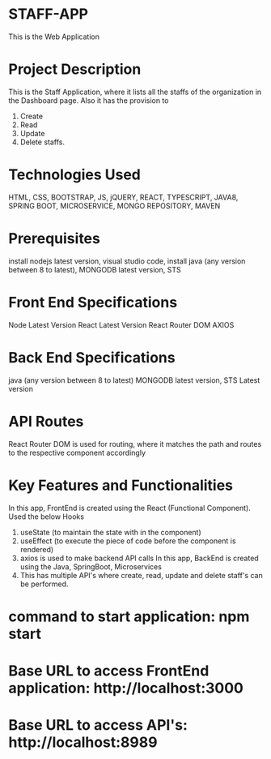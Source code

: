 # STAFF-APP
This is the Web Application

# Project Description
This is the Staff Application, where it lists all the staffs of the organization in the Dashboard page.
Also it has the provision to 
1. Create
2. Read
3. Update
4. Delete staffs.

# Technologies Used
HTML, CSS, BOOTSTRAP, JS, jQUERY, REACT, TYPESCRIPT, JAVA8, SPRING BOOT, MICROSERVICE, MONGO REPOSITORY, MAVEN

# Prerequisites
install nodejs latest version, visual studio code, install java (any version between 8 to latest), MONGODB latest version, STS

# Front End Specifications
Node Latest Version
React Latest Version
React Router DOM
AXIOS

# Back End Specifications
java (any version between 8 to latest)
MONGODB latest version,
STS Latest version

# API Routes
React Router DOM is used for routing, where it matches the path and routes to the respective component accordingly

# Key Features and Functionalities
In this app, FrontEnd is created using the React (Functional Component).
Used the below Hooks 
1. useState (to maintain the state with in the component)
2. useEffect (to execute the piece of code before the component is rendered)
3. axios is used to make backend API calls
In this app, BackEnd is created using the Java, SpringBoot, Microservices
1. This has multiple API's where create, read, update and delete staff's can be performed.

# command to start application: npm start
# Base URL to access FrontEnd application: http://localhost:3000
# Base URL to access API's: http://localhost:8989
